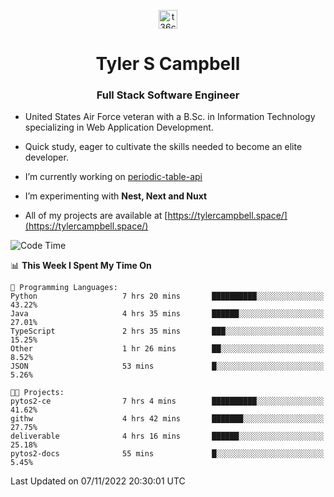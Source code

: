 <p align="center">
<a href="https://www.linkedin.com/in/t36campbell" target="blank"><img align="center" src="https://ik.imagekit.io/t36campbell/Portfolio/linkedin.png.original_m8bbGgPh6.png" alt="t36campbell" height="30" width="30" /></a>
</p>
<h1 align="center">Tyler S Campbell</h1>
<h3 align="center">Full Stack Software Engineer</h3>

* United States Air Force veteran with a B.Sc. in Information Technology specializing in Web Application Development. 

* Quick study, eager to cultivate the skills needed to become an elite developer.

* I’m currently working on [periodic-table-api](https://github.com/t36campbell/periodic-table-api)

* I’m experimenting with **Nest, Next and Nuxt**

* All of my projects are available at [https://tylercampbell.space/](https://tylercampbell.space/)

<!--START_SECTION:waka-->
![Code Time](http://img.shields.io/badge/Code%20Time-1%2C975%20hrs%2051%20mins-blue)

📊 **This Week I Spent My Time On** 

```text
💬 Programming Languages: 
Python                   7 hrs 20 mins       ██████████░░░░░░░░░░░░░░░   43.22% 
Java                     4 hrs 35 mins       ██████░░░░░░░░░░░░░░░░░░░   27.01% 
TypeScript               2 hrs 35 mins       ███░░░░░░░░░░░░░░░░░░░░░░   15.25% 
Other                    1 hr 26 mins        ██░░░░░░░░░░░░░░░░░░░░░░░   8.52% 
JSON                     53 mins             █░░░░░░░░░░░░░░░░░░░░░░░░   5.26%

🐱‍💻 Projects: 
pytos2-ce                7 hrs 4 mins        ██████████░░░░░░░░░░░░░░░   41.62% 
githw                    4 hrs 42 mins       ███████░░░░░░░░░░░░░░░░░░   27.75% 
deliverable              4 hrs 16 mins       ██████░░░░░░░░░░░░░░░░░░░   25.18% 
pytos2-docs              55 mins             █░░░░░░░░░░░░░░░░░░░░░░░░   5.45%

```


 Last Updated on 07/11/2022 20:30:01 UTC
<!--END_SECTION:waka-->

